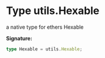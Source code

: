 
# Type utils.Hexable

a native type for ethers Hexable

<b>Signature:</b>

```typescript
type Hexable = utils.Hexable;
```
